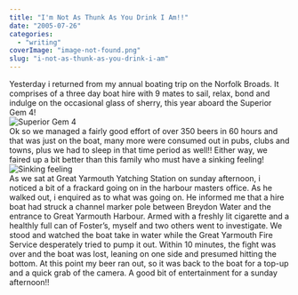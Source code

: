 ```yaml
---
title: "I'm Not As Thunk As You Drink I Am!!"
date: "2005-07-26"
categories: 
  - "writing"
coverImage: "image-not-found.png"
slug: "i-not-as-thunk-as-you-drink-i-am"
---
```


Yesterday i returned from my annual boating trip on the Norfolk Broads. It comprises of a three day boat hire with 9 mates to sail, relax, bond and indulge on the occasional glass of sherry, this year aboard the Superior Gem 4!  
![Superior Gem 4](images/Superior%20Gem%204.jpg-thumb_140_105.jpg)  
Ok so we managed a fairly good effort of over 350 beers in 60 hours and that was just on the boat, many more were consumed out in pubs, clubs and towns, plus we had to sleep in that time period as well!! Either way, we faired up a bit better than this family who must have a sinking feeling!  
![Sinking feeling](images/Sinking%20Feeling.jpg-thumb_140_105.jpg)  
As we sat at Great Yarmouth Yatching Station on sunday afternoon, i noticed a bit of a frackard going on in the harbour masters office. As he walked out, i enquired as to what was going on. He informed me that a hire boat had struck a channel marker pole between Breydon Water and the entrance to Great Yarmouth Harbour. Armed with a freshly lit cigarette and a healthly full can of Foster’s, myself and two others went to investigate. We stood and watched the boat take in water while the Great Yarmouth Fire Service desperately tried to pump it out. Within 10 minutes, the fight was over and the boat was lost, leaning on one side and presumed hitting the bottom. At this point my beer ran out, so it was back to the boat for a top-up and a quick grab of the camera. A good bit of entertainment for a sunday afternoon!!
